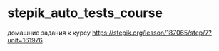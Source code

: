 # stepik_auto_tests_course
домашние задания к курсу
https://stepik.org/lesson/187065/step/7?unit=161976